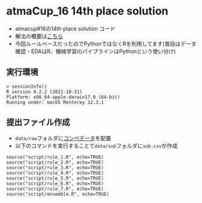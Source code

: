 # atmaCup_16 14th place solution

* atmacup#16の14th place solution コード
* 解法の概要は[こちら](https://www.guruguru.science/competitions/22/discussions/5917e834-4a9d-4d71-8c0d-a03fa1b90311/)
* 今回ルールベースだったのでPythonではなくRを利用してます(普段はデータ確認・EDAはR、機械学習のパイプラインはPythonという使い分け)

## 実行環境
```
> sessionInfo()
R version 4.2.2 (2022-10-31)
Platform: x86_64-apple-darwin17.0 (64-bit)
Running under: macOS Monterey 12.3.1
```

## 提出ファイル作成

* `data/raw`フォルダに[コンペデータ](https://www.guruguru.science/competitions/22/data-sources)を配置
* 以下のコマンドを実行することで`data/sub`フォルダに`sub.csv`が作成
```
source("script/rule_1.R", echo=TRUE)
source("script/rule_2.R", echo=TRUE)
source("script/rule_3.R", echo=TRUE)
source("script/rule_4.R", echo=TRUE)
source("script/rule_5.R", echo=TRUE)
source("script/rule_6.R", echo=TRUE)
source("script/rule_7.R", echo=TRUE)
source("script/ensemble.R", echo=TRUE)
```

